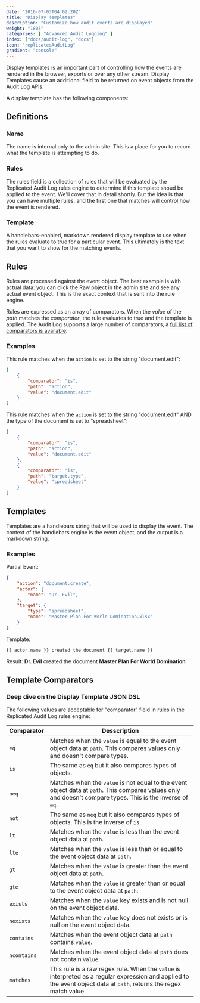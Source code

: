 ```yaml
---
date: "2016-07-03T04:02:20Z"
title: "Display Templates"
description: "Customize how audit events are displayed"
weight: "1803"
categories: [ "Advanced Audit Logging" ]
index: ["docs/audit-log", "docs"]
icon: "replicatedAuditLog"
gradient: "console"
---
```


Display templates is an important part of controlling how the events are rendered in the browser, exports or over any other stream. Display Templates cause an additional field to be returned on event objects from the Audit Log APIs.

A display template has the following components:

## Definitions

### Name
The name is internal only to the admin site. This is a place for you to record what the template is attempting to do.

### Rules
The rules field is a collection of rules that will be evaluated by the Replicated Audit Log rules engine to determine if this template shoud be applied to the event. We'll cover that in detail shortly. But the idea is that you can have multiple rules, and the first one that matches will control how the event is rendered.

### Template
A handlebars-enabled, markdown rendered display template to use when the rules evaluate to true for a particular event. This ultimately is the text that you want to show for the matching events.

## Rules
Rules are processed against the event object. The best example is with actual data: you can click the Raw object in the admin site and see any actual event object. This is the exact context that is sent into the rule engine.

Rules are expressed as an array of comparators. When the *value* of the *path* matches the *comparator*, the rule evaluates to true and the template is applied. The Audit Log supports a large number of comparators, a [full list of comparators is available](#template-comparators).

### Examples

This rule matches when the `action` is set to the string "document.edit":

```json
[
    {
        "comparator": "is",
        "path": "action",
        "value": "document.edit"
    }
]
```

This rule matches when the `action` is set to the string "document.edit" AND the type of the document is set to "spreadsheet":

```json
[
    {
        "comparator": "is",
        "path": "action",
        "value": "document.edit"
    },
    {
        "comparator": "is",
        "path": "target.type",
        "value": "spreadsheet"
    }
]
```

## Templates

Templates are a handlebars string that will be used to display the event. The context of the handlebars engine is the event object, and the output is a markdown string.

### Examples

Partial Event:
```json
{
    "action": "document.create",
    "actor": {
        "name": "Dr. Evil",
    },
    "target": {
        "type": "spreadsheet",
        "name": "Master Plan For World Domination.xlsx"
    }
}
```

Template:
```
{{ actor.name }} created the document {{ target.name }}
```

Result:
**Dr. Evil** created the document **Master Plan For World Domination**

## Template Comparators
### Deep dive on the Display Template JSON DSL

The following values are acceptable for "comparator" field in rules in the Replicated Audit Log rules engine:

| Comparator | Desscription |
| --- | --- |
| `eq` | Matches when the `value` is equal to the event object data at `path`. This compares values only and doesn't compare types. |
| `is` | The same as `eq` but it also compares types of objects. |
| `neq` | Matches when the `value` is not equal to the event object data at `path`. This compares values only and doesn't compare types. This is the inverse of `eq`. |
| `not` | The same as `neq` but it also compares types of objects. This is the inverse of `is`. |
| `lt` | Matches when the `value` is less than the event object data at `path`. |
| `lte` | Matches when the `value` is less than or equal to the event object data at `path`. |
| `gt` | Matches when the `value` is greater than the event object data at `path`. |
| `gte` | Matches when the `value` is greater than or equal to the event object data at `path`. |
| `exists` | Matches when the `value` key exists and is not null on the event object data. |
| `nexists` | Matches when the `value` key does not exists or is null on the event object data. |
| `contains` | Matches when the event object data at `path` contains `value`. |
| `ncontains` | Matches when the event object data at `path` does not contain `value`. |
| `matches` | This rule is a raw regex rule. When the `value` is interpreted as a regular expression and applied to the event object data at `path`, returns the regex match value. |
